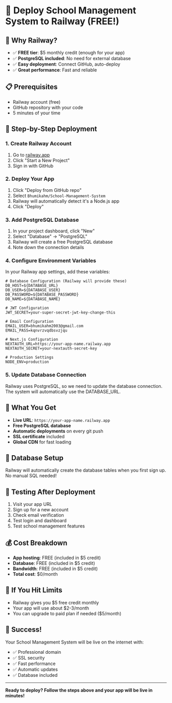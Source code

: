# 🚂 Deploy School Management System to Railway (FREE!)

## 🎯 **Why Railway?**
- ✅ **FREE tier**: $5 monthly credit (enough for your app)
- ✅ **PostgreSQL included**: No need for external database
- ✅ **Easy deployment**: Connect GitHub, auto-deploy
- ✅ **Great performance**: Fast and reliable

## 📋 **Prerequisites**
- Railway account (free)
- GitHub repository with your code
- 5 minutes of your time

## 🚀 **Step-by-Step Deployment**

### **1. Create Railway Account**
1. Go to [railway.app](https://railway.app)
2. Click "Start a New Project"
3. Sign in with GitHub

### **2. Deploy Your App**
1. Click "Deploy from GitHub repo"
2. Select `Bhumikahm/School-Management-System`
3. Railway will automatically detect it's a Node.js app
4. Click "Deploy"

### **3. Add PostgreSQL Database**
1. In your project dashboard, click "New"
2. Select "Database" → "PostgreSQL"
3. Railway will create a free PostgreSQL database
4. Note down the connection details

### **4. Configure Environment Variables**
In your Railway app settings, add these variables:

```env
# Database Configuration (Railway will provide these)
DB_HOST=${DATABASE_URL}
DB_USER=${DATABASE_USER}
DB_PASSWORD=${DATABASE_PASSWORD}
DB_NAME=${DATABASE_NAME}

# JWT Configuration
JWT_SECRET=your-super-secret-jwt-key-change-this

# Email Configuration
EMAIL_USER=bhumikahm2003@gmail.com
EMAIL_PASS=kqnvrzvqdbsvzjqu

# Next.js Configuration
NEXTAUTH_URL=https://your-app-name.railway.app
NEXTAUTH_SECRET=your-nextauth-secret-key

# Production Settings
NODE_ENV=production
```

### **5. Update Database Connection**
Railway uses PostgreSQL, so we need to update the database connection. The system will automatically use the DATABASE_URL.

## 🎉 **What You Get**
- **Live URL**: `https://your-app-name.railway.app`
- **Free PostgreSQL database**
- **Automatic deployments** on every git push
- **SSL certificate** included
- **Global CDN** for fast loading

## 🔧 **Database Setup**
Railway will automatically create the database tables when you first sign up. No manual SQL needed!

## 📱 **Testing After Deployment**
1. Visit your app URL
2. Sign up for a new account
3. Check email verification
4. Test login and dashboard
5. Test school management features

## 💰 **Cost Breakdown**
- **App hosting**: FREE (included in $5 credit)
- **Database**: FREE (included in $5 credit)
- **Bandwidth**: FREE (included in $5 credit)
- **Total cost**: $0/month

## 🚨 **If You Hit Limits**
- Railway gives you $5 free credit monthly
- Your app will use about $2-3/month
- You can upgrade to paid plan if needed ($5/month)

## 🎊 **Success!**
Your School Management System will be live on the internet with:
- ✅ Professional domain
- ✅ SSL security
- ✅ Fast performance
- ✅ Automatic updates
- ✅ Database included

---

**Ready to deploy? Follow the steps above and your app will be live in minutes!**
